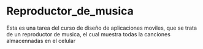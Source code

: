 # Reproductor_de_musica
Esta es una tarea del curso de diseño de aplicaciones moviles, que se trata de un reproductor de musica, el cual muestra todas la canciones almacennadas en el celular
